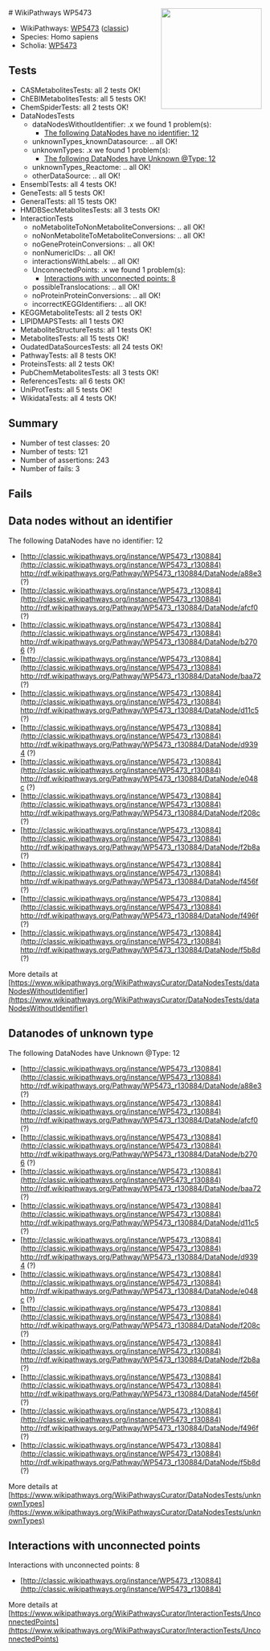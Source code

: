 <img style="float: right; width: 200px" src="https://upload.wikimedia.org/wikipedia/commons/thumb/8/83/Wplogo_with_text_500.png/640px-Wplogo_with_text_500.png" />
# WikiPathways WP5473

* WikiPathways: [WP5473](https://wikipathways.org/pathways/WP5473) ([classic](https://classic.wikipathways.org/instance/WP5473))
* Species: Homo sapiens
* Scholia: [WP5473](https://scholia.toolforge.org/wikipathways/WP5473)
## Tests
* CASMetabolitesTests: all 2 tests OK!
* ChEBIMetabolitesTests: all 5 tests OK!
* ChemSpiderTests: all 2 tests OK!
* DataNodesTests
    * dataNodesWithoutIdentifier: .x we found 1 problem(s):
        * [The following DataNodes have no identifier: 12](#8792c492)
    * unknownTypes_knownDatasource: .. all OK!
    * unknownTypes: .x we found 1 problem(s):
        * [The following DataNodes have Unknown @Type: 12](#ef950833)
    * unknownTypes_Reactome: .. all OK!
    * otherDataSource: .. all OK!
* EnsemblTests: all 4 tests OK!
* GeneTests: all 5 tests OK!
* GeneralTests: all 15 tests OK!
* HMDBSecMetabolitesTests: all 3 tests OK!
* InteractionTests
    * noMetaboliteToNonMetaboliteConversions: .. all OK!
    * noNonMetaboliteToMetaboliteConversions: .. all OK!
    * noGeneProteinConversions: .. all OK!
    * nonNumericIDs: .. all OK!
    * interactionsWithLabels: .. all OK!
    * UnconnectedPoints: .x we found 1 problem(s):
        * [Interactions with unconnected points: 8](#35a61ae0)
    * possibleTranslocations: .. all OK!
    * noProteinProteinConversions: .. all OK!
    * incorrectKEGGIdentifiers: .. all OK!
* KEGGMetaboliteTests: all 2 tests OK!
* LIPIDMAPSTests: all 1 tests OK!
* MetaboliteStructureTests: all 1 tests OK!
* MetabolitesTests: all 15 tests OK!
* OudatedDataSourcesTests: all 24 tests OK!
* PathwayTests: all 8 tests OK!
* ProteinsTests: all 2 tests OK!
* PubChemMetabolitesTests: all 3 tests OK!
* ReferencesTests: all 6 tests OK!
* UniProtTests: all 5 tests OK!
* WikidataTests: all 4 tests OK!


## Summary

* Number of test classes: 20
* Number of tests: 121
* Number of assertions: 243
* Number of fails: 3

## Fails

<a name="8792c492" />

## Data nodes without an identifier

The following DataNodes have no identifier: 12

* [http://classic.wikipathways.org/instance/WP5473_r130884](http://classic.wikipathways.org/instance/WP5473_r130884) http://rdf.wikipathways.org/Pathway/WP5473_r130884/DataNode/a88e3 (?)
* [http://classic.wikipathways.org/instance/WP5473_r130884](http://classic.wikipathways.org/instance/WP5473_r130884) http://rdf.wikipathways.org/Pathway/WP5473_r130884/DataNode/afcf0 (?)
* [http://classic.wikipathways.org/instance/WP5473_r130884](http://classic.wikipathways.org/instance/WP5473_r130884) http://rdf.wikipathways.org/Pathway/WP5473_r130884/DataNode/b2706 (?)
* [http://classic.wikipathways.org/instance/WP5473_r130884](http://classic.wikipathways.org/instance/WP5473_r130884) http://rdf.wikipathways.org/Pathway/WP5473_r130884/DataNode/baa72 (?)
* [http://classic.wikipathways.org/instance/WP5473_r130884](http://classic.wikipathways.org/instance/WP5473_r130884) http://rdf.wikipathways.org/Pathway/WP5473_r130884/DataNode/d11c5 (?)
* [http://classic.wikipathways.org/instance/WP5473_r130884](http://classic.wikipathways.org/instance/WP5473_r130884) http://rdf.wikipathways.org/Pathway/WP5473_r130884/DataNode/d9394 (?)
* [http://classic.wikipathways.org/instance/WP5473_r130884](http://classic.wikipathways.org/instance/WP5473_r130884) http://rdf.wikipathways.org/Pathway/WP5473_r130884/DataNode/e048c (?)
* [http://classic.wikipathways.org/instance/WP5473_r130884](http://classic.wikipathways.org/instance/WP5473_r130884) http://rdf.wikipathways.org/Pathway/WP5473_r130884/DataNode/f208c (?)
* [http://classic.wikipathways.org/instance/WP5473_r130884](http://classic.wikipathways.org/instance/WP5473_r130884) http://rdf.wikipathways.org/Pathway/WP5473_r130884/DataNode/f2b8a (?)
* [http://classic.wikipathways.org/instance/WP5473_r130884](http://classic.wikipathways.org/instance/WP5473_r130884) http://rdf.wikipathways.org/Pathway/WP5473_r130884/DataNode/f456f (?)
* [http://classic.wikipathways.org/instance/WP5473_r130884](http://classic.wikipathways.org/instance/WP5473_r130884) http://rdf.wikipathways.org/Pathway/WP5473_r130884/DataNode/f496f (?)
* [http://classic.wikipathways.org/instance/WP5473_r130884](http://classic.wikipathways.org/instance/WP5473_r130884) http://rdf.wikipathways.org/Pathway/WP5473_r130884/DataNode/f5b8d (?)


More details at [https://www.wikipathways.org/WikiPathwaysCurator/DataNodesTests/dataNodesWithoutIdentifier](https://www.wikipathways.org/WikiPathwaysCurator/DataNodesTests/dataNodesWithoutIdentifier)

<a name="ef950833" />

## Datanodes of unknown type

The following DataNodes have Unknown @Type: 12

* [http://classic.wikipathways.org/instance/WP5473_r130884](http://classic.wikipathways.org/instance/WP5473_r130884) http://rdf.wikipathways.org/Pathway/WP5473_r130884/DataNode/a88e3 (?)
* [http://classic.wikipathways.org/instance/WP5473_r130884](http://classic.wikipathways.org/instance/WP5473_r130884) http://rdf.wikipathways.org/Pathway/WP5473_r130884/DataNode/afcf0 (?)
* [http://classic.wikipathways.org/instance/WP5473_r130884](http://classic.wikipathways.org/instance/WP5473_r130884) http://rdf.wikipathways.org/Pathway/WP5473_r130884/DataNode/b2706 (?)
* [http://classic.wikipathways.org/instance/WP5473_r130884](http://classic.wikipathways.org/instance/WP5473_r130884) http://rdf.wikipathways.org/Pathway/WP5473_r130884/DataNode/baa72 (?)
* [http://classic.wikipathways.org/instance/WP5473_r130884](http://classic.wikipathways.org/instance/WP5473_r130884) http://rdf.wikipathways.org/Pathway/WP5473_r130884/DataNode/d11c5 (?)
* [http://classic.wikipathways.org/instance/WP5473_r130884](http://classic.wikipathways.org/instance/WP5473_r130884) http://rdf.wikipathways.org/Pathway/WP5473_r130884/DataNode/d9394 (?)
* [http://classic.wikipathways.org/instance/WP5473_r130884](http://classic.wikipathways.org/instance/WP5473_r130884) http://rdf.wikipathways.org/Pathway/WP5473_r130884/DataNode/e048c (?)
* [http://classic.wikipathways.org/instance/WP5473_r130884](http://classic.wikipathways.org/instance/WP5473_r130884) http://rdf.wikipathways.org/Pathway/WP5473_r130884/DataNode/f208c (?)
* [http://classic.wikipathways.org/instance/WP5473_r130884](http://classic.wikipathways.org/instance/WP5473_r130884) http://rdf.wikipathways.org/Pathway/WP5473_r130884/DataNode/f2b8a (?)
* [http://classic.wikipathways.org/instance/WP5473_r130884](http://classic.wikipathways.org/instance/WP5473_r130884) http://rdf.wikipathways.org/Pathway/WP5473_r130884/DataNode/f456f (?)
* [http://classic.wikipathways.org/instance/WP5473_r130884](http://classic.wikipathways.org/instance/WP5473_r130884) http://rdf.wikipathways.org/Pathway/WP5473_r130884/DataNode/f496f (?)
* [http://classic.wikipathways.org/instance/WP5473_r130884](http://classic.wikipathways.org/instance/WP5473_r130884) http://rdf.wikipathways.org/Pathway/WP5473_r130884/DataNode/f5b8d (?)


More details at [https://www.wikipathways.org/WikiPathwaysCurator/DataNodesTests/unknownTypes](https://www.wikipathways.org/WikiPathwaysCurator/DataNodesTests/unknownTypes)

<a name="35a61ae0" />

## Interactions with unconnected points

Interactions with unconnected points: 8

* [http://classic.wikipathways.org/instance/WP5473_r130884](http://classic.wikipathways.org/instance/WP5473_r130884)


More details at [https://www.wikipathways.org/WikiPathwaysCurator/InteractionTests/UnconnectedPoints](https://www.wikipathways.org/WikiPathwaysCurator/InteractionTests/UnconnectedPoints)


